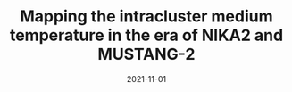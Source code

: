---
title: "Mapping the intracluster medium temperature in the era of NIKA2 and MUSTANG-2"
collection: "publications"
category: "co_papers"
permalink: /publications/2021arXiv211101446R
link: https://ui.adsabs.harvard.edu/abs/2021arXiv211101446R/abstract
date: 2021-11-01
venue: "arXiv e-prints"
citation: "Ruppin, F., Adam, R., Ade, P., et al. (2021), arXiv e-prints, arXiv:2111.01446."
---